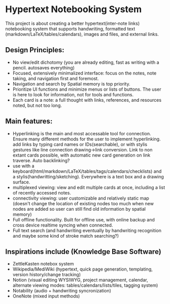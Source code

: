 # Hypertext Notebooking System

This project is about creating a better hypertext(inter-note links) notebooking system that supports handwriting, formatted text (markdown/LaTeX/tables/calendars), images and files, and external links.

## Design Principles:
- No view/edit dichotomy (you are already editing, fast as writing with a pencil. autosaves everything)
- Focused, extensively minimalized interface: focus on the notes, note taking, and navigation first and foremost.
- Navigation and search by Spatial memory is top priority.  
- Prioritize UI functions and minimize menus or lists of buttons.  The user is here to look for information, not for tools and functions.
- Each card is a note: a full thought with links, references, and resources noted, but not too long.


## Main features:
- Hyperlinking is the main and most accessable tool for connection.  Ensure many different methods for the user to implement hyperlinking. add links by typing card names or IDs(searchable), or with stylis gestures like line connection drawing->link conversion.  Link to non extant cards possible, with automatic new card generation on link traverse.  Auto backlinking?
- use with a keyboard(html/markdown/LaTeX/tables/tags/calendars/checklists) and a stylis(handwritting/sketching). Everywhere is a text box and a drawing surface.
- multiplexed viewing: view and edit multiple cards at once, including a list of recently accessed notes.
- connectivity viewing: user customizable and relatively static map (doesn't change the location of existing nodes too much when new nodes are added so user can still find old information by spatial memory)
- Full offline functionality.  Built for offline use, with online backup and cross device realtime syncing when connected.
- Full text search (and handwriting eventually by handwriting recognition and maybe some kind of stroke match searching?)


## Inspirations include (Knowledge Base Software)
- ZettleKasten notebox system
- Wikipedia/MediWiki (hypertext, quick page generation, templating, version history/change tracking)
- Notion (visual editing WYSIWYG, project management, calendar, alternate viewing modes: tables/calendars/lists/tiles, tagging system)
- Notability (audio + handwriting syncronization)
- OneNote (mixed input methods)
